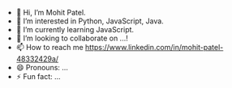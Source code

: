 - 👋 Hi, I’m Mohit Patel.
- 👀 I’m interested in Python, JavaScript, Java.
- 🌱 I’m currently learning JavaScript.
- 💞️ I’m looking to collaborate on ...!
- 📫 How to reach me https://www.linkedin.com/in/mohit-patel-48332429a/
- 😄 Pronouns: ...
- ⚡ Fun fact: ...

<!---
MohitPatel8/MohitPatel8 is a ✨ special ✨ repository because its `README.md` (this file) appears on your GitHub profile.
You can click the Preview link to take a look at your changes.
--->
